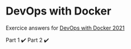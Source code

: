 # DevOps with Docker

Exercice answers for [DevOps with Docker 2021](https://devopswithdocker.com/) 

Part 1 :heavy_check_mark:
Part 2 :heavy_check_mark:

